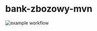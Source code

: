 # bank-zbozowy-mvn
![example workflow](https://github.com/mikolaj-walkowski/bank-zbozowy-mvn/actions/workflows/ci.yml/badge.svg)
